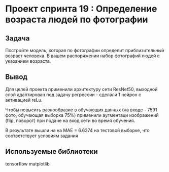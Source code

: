 # Проект спринта 19 : Определение возраста людей по фотографии

## Задача

Постройте модель, которая по фотографии определит приблизительный возраст человека. В вашем распоряжении набор фотографий людей с указанием возраста.

## Вывод

Для целей проекта применили архитектуру сети ResNet50, выходной слой адаптирован под задачу регрессии - сделали 1 нейрон с активацией reLu.

Чтобы повысить разнообразие в обучающих данных (на входе - 7591 фото, обучающая выборка 75%) применили аугментаци изображений (flip, поворот) при подаче на вход сети во время обучения.

В результате вышли на на MAE = 6.6374 на тестовой выборке, что соответствует условиям задания

## Используемые библиотеки

tensorflow
matplotlib

